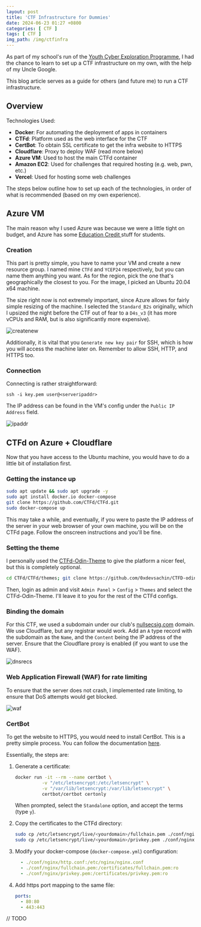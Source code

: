 ```yaml
---
layout: post
title: 'CTF Infrastructure for Dummies'
date: 2024-06-23 01:27 +0800
categories: [ CTF ]
tags: [ CTF ]
img_path: /img/ctfinfra
---
```


As part of my school's run of
the [Youth Cyber Exploration Programme](https://www.csa.gov.sg/our-programmes/talents-skills-development/sg-cyber-talent/sg-cyber-youth/youth-cyber-exploration-programme),
I had the chance to learn to set up a CTF infrastructure on my own, with the help of my Uncle Google.

This blog article serves as a guide for others (and future me) to run a CTF infrastructure.

## Overview

Technologies Used:

- **Docker**: For automating the deployment of apps in containers
- **CTFd**: Platform used as the web interface for the CTF
- **CertBot**: To obtain SSL certificate to get the infra website to HTTPS
- **Cloudflare**: Proxy to deploy WAF (read more below)
- **Azure VM**: Used to host the main CTFd container
- **Amazon EC2**: Used for challenges that required hosting (e.g. web, pwn, etc.)
- **Vercel**: Used for hosting some web challenges

The steps below outline how to set up each of the technologies, in order of what is recommended (based on my own
experience).

## Azure VM

The main reason why I used Azure was because we were a little tight on budget, and Azure has some [Education Credit
](https://azure.microsoft.com/en-in/free/students/) stuff for students.

### Creation

This part is pretty simple, you have to name your VM and create a new resource group. I named mine `CTFd`
and `YCEP24` respectively, but you can name them anything you want. As for the region, pick the one that's
geographically the closest to you. For the image, I picked an Ubuntu 20.04 x64 machine.

The size right now is not extremely important, since Azure allows for fairly simple resizing of the machine. I selected
the `Standard_B2s` originally, which I upsized the night before the CTF out of fear to a `D4s_v3` (it has more vCPUs and
RAM, but is also significantly more expensive).

![createnew](createnew.png)

Additionally, it is vital that you `Generate new key pair` for SSH, which is how you will access the machine later
on. Remember to allow SSH, HTTP, and HTTPS too.

### Connection

Connecting is rather straightforward:

```
ssh -i key.pem user@<serveripaddr>
```

The IP address can be found in the VM's config under the `Public IP Address` field.

![ipaddr](ipaddr.png)

## CTFd on Azure + Cloudflare

Now that you have access to the Ubuntu machine, you would have to do a little bit of installation first.

### Getting the instance up

```bash
sudo apt update && sudo apt upgrade -y
sudo apt install docker.io docker-compose
git clone https://github.com/CTFd/CTFd.git
sudo docker-compose up
```

This may take a while, and eventually, if you were to paste the IP address of the server in your web browser of your own
machine, you will be on the CTFd page. Follow the onscreen instructions and you'll be fine.

### Setting the theme

I personally used the [CTFd-Odin-Theme](https://github.com/0xdevsachin/CTFD-odin-theme) to give the platform a nicer
feel, but this is completely optional.

```bash
cd CTFd/CTFd/themes; git clone https://github.com/0xdevsachin/CTFD-odin-theme
```

Then, login as admin and visit `Admin Panel` > `Config` > `Themes` and select the CTFd-Odin-Theme. I'll leave it to you
for the rest of the CTFd configs.

### Binding the domain

For this CTF, we used a subdomain under our club's [nullsecsig.com](https://nullsecsig.com) domain. We use Cloudflare,
but any registrar would work. Add an `A` type record with the subdomain as the `Name`, and the `Content` being the IP
address of the server. Ensure that the Cloudflare proxy is enabled (if you want to use the WAF).

![dnsrecs](dnsrecs.png)

### Web Application Firewall (WAF) for rate limiting

To ensure that the server does not crash, I implemented rate limiting, to ensure that DoS attempts would get blocked.

![waf](waf.png)

### CertBot

To get the website to HTTPS, you would need to install CertBot. This is a pretty simple process. You can follow the
documentation [here](https://eff-certbot.readthedocs.io/en/stable/install.html#alternative-1-docker).

Essentially, the steps are:

1. Generate a certificate:

	```bash
	docker run -it --rm --name certbot \
			  -v "/etc/letsencrypt:/etc/letsencrypt" \
			  -v "/var/lib/letsencrypt:/var/lib/letsencrypt" \
			  certbot/certbot certonly
	```
	When prompted, select the `Standalone` option, and accept the terms (type `y`). 
2. Copy the certificates to the CTFd directory:

	```bash
	sudo cp /etc/letsencrypt/live/<yourdomain>/fullchain.pem ./conf/nginx/fullchain.pem 
	sudo cp /etc/letsencrypt/live/<yourdomain>/privkey.pem ./conf/nginx/privkey.pem
	```

3. Modify your docker-compose (`docker-compose.yml`) configuration:
	
	```yaml
      - ./conf/nginx/http.conf:/etc/nginx/nginx.conf
      - ./conf/nginx/fullchain.pem:/certificates/fullchain.pem:ro
      - ./conf/nginx/privkey.pem:/certificates/privkey.pem:ro	
    ```
 
4. Add https port mapping to the same file:
	
	```yaml
	ports:
	  - 80:80
	  - 443:443
	```
 
// TODO